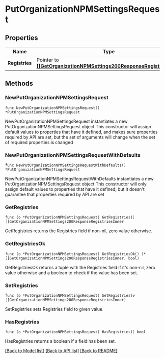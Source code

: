 # PutOrganizationNPMSettingsRequest

## Properties

Name | Type | Description | Notes
------------ | ------------- | ------------- | -------------
**Registries** | Pointer to [**[]GetOrganizationNPMSettings200ResponseRegistriesInner**](GetOrganizationNPMSettings200ResponseRegistriesInner.md) | List of NPM configurations | [optional] 

## Methods

### NewPutOrganizationNPMSettingsRequest

`func NewPutOrganizationNPMSettingsRequest() *PutOrganizationNPMSettingsRequest`

NewPutOrganizationNPMSettingsRequest instantiates a new PutOrganizationNPMSettingsRequest object
This constructor will assign default values to properties that have it defined,
and makes sure properties required by API are set, but the set of arguments
will change when the set of required properties is changed

### NewPutOrganizationNPMSettingsRequestWithDefaults

`func NewPutOrganizationNPMSettingsRequestWithDefaults() *PutOrganizationNPMSettingsRequest`

NewPutOrganizationNPMSettingsRequestWithDefaults instantiates a new PutOrganizationNPMSettingsRequest object
This constructor will only assign default values to properties that have it defined,
but it doesn't guarantee that properties required by API are set

### GetRegistries

`func (o *PutOrganizationNPMSettingsRequest) GetRegistries() []GetOrganizationNPMSettings200ResponseRegistriesInner`

GetRegistries returns the Registries field if non-nil, zero value otherwise.

### GetRegistriesOk

`func (o *PutOrganizationNPMSettingsRequest) GetRegistriesOk() (*[]GetOrganizationNPMSettings200ResponseRegistriesInner, bool)`

GetRegistriesOk returns a tuple with the Registries field if it's non-nil, zero value otherwise
and a boolean to check if the value has been set.

### SetRegistries

`func (o *PutOrganizationNPMSettingsRequest) SetRegistries(v []GetOrganizationNPMSettings200ResponseRegistriesInner)`

SetRegistries sets Registries field to given value.

### HasRegistries

`func (o *PutOrganizationNPMSettingsRequest) HasRegistries() bool`

HasRegistries returns a boolean if a field has been set.


[[Back to Model list]](../README.md#documentation-for-models) [[Back to API list]](../README.md#documentation-for-api-endpoints) [[Back to README]](../README.md)


